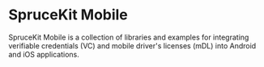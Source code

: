 # SpruceKit Mobile

SpruceKit Mobile is a collection of libraries and examples for integrating verifiable credentials (VC) and mobile 
driver's licenses (mDL) into Android and iOS applications.